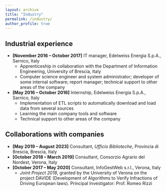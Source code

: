 ```yaml
---
layout: archive
title: "Industry"
permalink: /industry/
author_profile: true
---
```


## Industrial experience
- **[November 2016 – October 2017]** IT manager, Edelweiss Energia S.p.A., Sarnico, Italy
  - Apprenticeship in collaboration with the Department of Information Engineering, University of Brescia, Italy
  - Computer science engineer and system administrator; developer of some internal software; report manager; technical support to other areas of the company
- **[May 2016 – October 2016]** Internship, Edelweiss Energia S.p.A., Sarnico, Italy
  - Implementation of ETL scripts to automatically download and load data from several sources
  - Learning the main company tools and software
  - Technical support to other areas of the company

## Collaborations with companies
- **[May 2019 – August 2023]** Consultant, *Ufficio Biblioteche*, Provincia di Brescia, Brescia, Italy
- **[October 2018 – March 2019]** Consultant, Consorzio Agrario del Nordest, Verona, Italy
- **[October 2017 – May 2020]** Consultant, InfoGestWeb s.r.l., Verona, Italy
  - *Joint Project 2018*, granted by the University of Verona on the project DAVIDE (Development of Algorithms to Verify Infractions of Driving European laws). Principal Investigator: Prof. Romeo Rizzi

